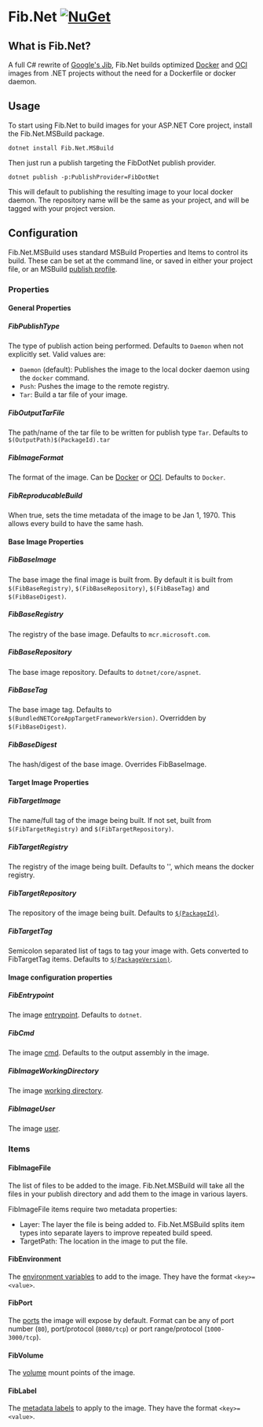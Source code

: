 # Fib.Net [![NuGet][NuGet Shield]][NuGet Link]

## What is Fib.Net?
A full C# rewrite of [Google's Jib][jib],
Fib.Net builds optimized [Docker][Docker] and [OCI][OCI] images from .NET
projects without the need for a Dockerfile or docker daemon.

## Usage

To start using Fib.Net to build images for your ASP.NET Core project, 
install the Fib.Net.MSBuild package.

```shell
dotnet install Fib.Net.MSBuild
```

Then just run a publish targeting the FibDotNet publish provider.

```shell
dotnet publish -p:PublishProvider=FibDotNet
```

This will default to publishing the resulting image to your local docker daemon.
The repository name will be the same as your project, and will be tagged with your project version.


## Configuration

Fib.Net.MSBuild uses standard MSBuild Properties and Items to control its build.
These can be set at the command line, or saved in either your project file,
 or an MSBuild [publish profile][PublishProfile].

### Properties

#### General Properties

##### FibPublishType
The type of publish action being performed. Defaults to `Daemon` when not explicitly set.
Valid values are:

- `Daemon` (default): Publishes the image to the local docker daemon using the `docker` command.
- `Push`: Pushes the image to the remote registry.
- `Tar`: Build a tar file of your image.

##### FibOutputTarFile
The path/name of the tar file to be written for publish type `Tar`.
Defaults to `$(OutputPath)$(PackageId).tar`

##### FibImageFormat
The format of the image. Can be [Docker][Docker image format] or [OCI][OCI image format].
Defaults to `Docker`.

##### FibReproducableBuild
When true, sets the time metadata of the image to be Jan 1, 1970.
This allows every build to have the same hash.

#### Base Image Properties

##### FibBaseImage
The base image the final image is built from. By default it is built from `$(FibBaseRegistry)`,
`$(FibBaseRepository)`, `$(FibBaseTag)` and `$(FibBaseDigest)`.

##### FibBaseRegistry
The registry of the base image. Defaults to `mcr.microsoft.com`.

##### FibBaseRepository
The base image repository. Defaults to `dotnet/core/aspnet`.

##### FibBaseTag
The base image tag. Defaults to `$(BundledNETCoreAppTargetFrameworkVersion)`.
Overridden by `$(FibBaseDigest)`.

##### FibBaseDigest
The hash/digest of the base image. Overrides FibBaseImage.

#### Target Image Properties

##### FibTargetImage
The name/full tag of the image being built.
If not set, built from `$(FibTargetRegistry)` and `$(FibTargetRepository)`.

##### FibTargetRegistry
The registry of the image being built. Defaults to '', which means the docker registry.

##### FibTargetRepository
The repository of the image being built. Defaults to [`$(PackageId)`][Pack Target].

##### FibTargetTag
Semicolon separated list of tags to tag your image with.
Gets converted to FibTargetTag items.
Defaults to [`$(PackageVersion)`][Pack Target].

#### Image configuration properties

##### FibEntrypoint
The image [entrypoint][Docker Entrypoint]. Defaults to `dotnet`.

##### FibCmd
The image [cmd][Docker Cmd]. Defaults to the output assembly in the image.

##### FibImageWorkingDirectory
The image [working directory][Docker WorkDir]. 

##### FibImageUser
The image [user][Docker user].

### Items

#### FibImageFile
The list of files to be added to the image.
Fib.Net.MSBuild will take all the files in your publish directory
and add them to the image in various layers.

FibImageFile items require two metadata properties:

- Layer: The layer the file is being added to.
  Fib.Net.MSBuild splits item types into separate layers to improve repeated build speed.
- TargetPath: The location in the image to put the file.

#### FibEnvironment
The [environment variables][Docker env] to add to the image. They have the format `<key>=<value>`.

#### FibPort
The [ports][Docker expose] the image will expose by default.
Format can be any of port number (`80`),
port/protocol (`8080/tcp`) or port range/protocol (`1000-3000/tcp`).

#### FibVolume
The [volume][Docker volume] mount points of the image.

#### FibLabel
The [metadata labels][Docker label] to apply to the image. They have the format `<key>=<value>`.

[jib]: https://github.com/GoogleContainerTools/jib
[OCI]: https://github.com/opencontainers/image-spec
[Docker]: https://www.docker.com/
[PublishProfile]: https://docs.microsoft.com/en-us/aspnet/core/host-and-deploy/visual-studio-publish-profiles?view=aspnetcore-3.1#publish-profiles
[Docker Entrypoint]: https://docs.docker.com/engine/reference/builder/#entrypoint
[Docker Cmd]: https://docs.docker.com/engine/reference/builder/#cmd
[Docker WorkDir]: https://docs.docker.com/engine/reference/builder/#workdir
[Docker user]: https://docs.docker.com/engine/reference/builder/#user
[Docker env]: https://docs.docker.com/engine/reference/builder/#env
[Docker expose]: https://docs.docker.com/engine/reference/builder/#expose
[Docker volume]: https://docs.docker.com/engine/reference/builder/#volume
[Docker label]: https://docs.docker.com/engine/reference/builder/#label
[Docker image format]: https://docs.docker.com/registry/spec/manifest-v2-2/
[OCI image format]: https://github.com/opencontainers/image-spec/blob/master/manifest.md
[Pack Target]: https://docs.microsoft.com/en-us/nuget/reference/msbuild-targets#pack-target

[NuGet Shield]: https://img.shields.io/nuget/dt/Fib.Net.MSBuild
[NuGet Link]: https://www.nuget.org/packages/Fib.Net.MSBuild/